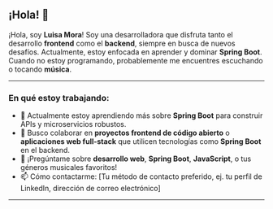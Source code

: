 ## ¡Hola! 👋

¡Hola, soy **Luisa Mora**! Soy una desarrolladora que disfruta tanto el desarrollo **frontend** como el **backend**, siempre en busca de nuevos desafíos. Actualmente, estoy enfocada en aprender y dominar **Spring Boot**. Cuando no estoy programando, probablemente me encuentres escuchando o tocando **música**.

---

### En qué estoy trabajando:

- 🌱 Actualmente estoy aprendiendo más sobre **Spring Boot** para construir APIs y microservicios robustos.
- 👯 Busco colaborar en **proyectos frontend de código abierto** o **aplicaciones web full-stack** que utilicen tecnologías como **Spring Boot** en el backend.
- 💬 ¡Pregúntame sobre **desarrollo web**, **Spring Boot**, **JavaScript**, o tus géneros musicales favoritos!
- 📫 Cómo contactarme: [Tu método de contacto preferido, ej. tu perfil de LinkedIn, dirección de correo electrónico]

---
